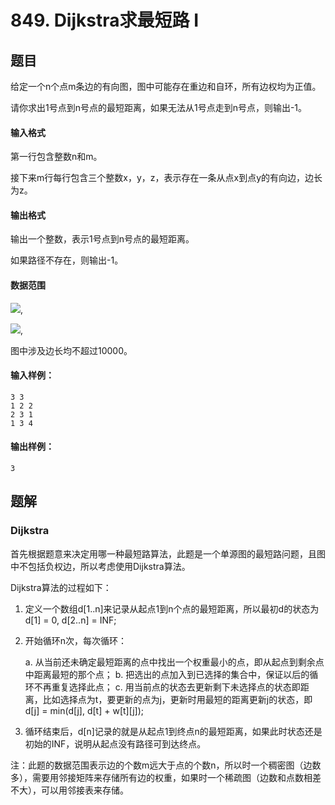 <!--
 * @Author: shaqsnake
 * @Email: shaqsnake@gmail.com
 * @Date: 2019-09-16 15:58:00
 * @LastEditTime: 2019-10-17 10:25:28
 * @Description: Acwing 849
 -->

# 849. Dijkstra求最短路 I

## 题目

给定一个n个点m条边的有向图，图中可能存在重边和自环，所有边权均为正值。

请你求出1号点到n号点的最短距离，如果无法从1号点走到n号点，则输出-1。

#### 输入格式

第一行包含整数n和m。

接下来m行每行包含三个整数x，y，z，表示存在一条从点x到点y的有向边，边长为z。

#### 输出格式

输出一个整数，表示1号点到n号点的最短距离。

如果路径不存在，则输出-1。

#### 数据范围

![](http://latex.codecogs.com/gif.latex?\\1%20\leq%20n%20\leq%20500),

![](http://latex.codecogs.com/gif.latex?\\1%20\leq%20m%20\leq%2010^5),

图中涉及边长均不超过10000。

#### 输入样例：

```
3 3
1 2 2
2 3 1
1 3 4
```

#### 输出样例：

```
3
```

## 题解

### Dijkstra

首先根据题意来决定用哪一种最短路算法，此题是一个单源图的最短路问题，且图中不包括负权边，所以考虑使用Dijkstra算法。

Dijkstra算法的过程如下：

1. 定义一个数组d[1..n]来记录从起点1到n个点的最短距离，所以最初d的状态为 d[1] = 0, d[2..n] = INF;
2. 开始循环n次，每次循环：
    
    a. 从当前还未确定最短距离的点中找出一个权重最小的点，即从起点到剩余点中距离最短的那个点；
    b. 把选出的点加入到已选择的集合中，保证以后的循环不再重复选择此点；
    c. 用当前点的状态去更新剩下未选择点的状态即距离，比如选择点为t，要更新的点为j，更新时用最短的距离更新j的状态，即 d[j] = min(d[j], d[t] + w[t][j]);

3. 循环结束后，d[n]记录的就是从起点1到终点n的最短距离，如果此时状态还是初始的INF，说明从起点没有路径可到达终点。

注：此题的数据范围表示边的个数m远大于点的个数n，所以时一个稠密图（边数多），需要用邻接矩阵来存储所有边的权重，如果时一个稀疏图（边数和点数相差不大），可以用邻接表来存储。

